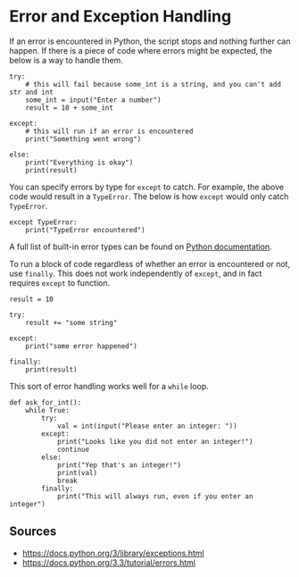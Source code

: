 Error and Exception Handling
============================

If an error is encountered in Python, the script stops and nothing further can happen. If there is a piece of code where errors might be expected, the below is a way to handle them.

```
try:
    # this will fail because some_int is a string, and you can't add str and int
    some_int = input("Enter a number")
    result = 10 + some_int

except:
    # this will run if an error is encountered
    print("Something went wrong")

else:
    print("Everything is okay")
    print(result)
```

You can specify errors by type for `except` to catch. For example, the above code would result in a `TypeError`. The below is how `except` would only catch `TypeError`.

```
except TypeError:
    print("TypeError encountered")
```

A full list of built-in error types can be found on [Python documentation](https://docs.python.org/3/library/exceptions.html).

To run a block of code regardless of whether an error is encountered or not, use `finally`. This does not work independently of `except`, and in fact requires `except` to function.

```
result = 10

try:
    result += "some string"

except:
    print("some error happened")

finally:
    print(result)
```

This sort of error handling works well for a `while` loop.

```
def ask_for_int():
    while True:
        try:
            val = int(input("Please enter an integer: "))
        except:
            print("Looks like you did not enter an integer!")
            continue
        else:
            print("Yep that's an integer!")
            print(val)
            break
        finally:
            print("This will always run, even if you enter an integer")
```

Sources
-------

- https://docs.python.org/3/library/exceptions.html
- https://docs.python.org/3.3/tutorial/errors.html
